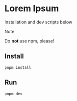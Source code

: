 # Lorem Ipsum

Installation and dev scripts below

> [!NOTE]
> Do **not** use npm, please!

## Install

```
pnpm install
```

## Run

```
pnpm dev
```
